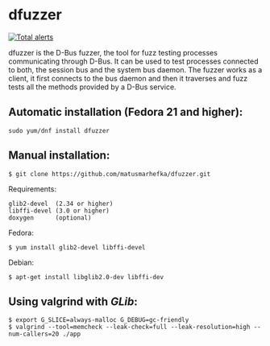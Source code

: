 dfuzzer
=======
[![Total alerts](https://img.shields.io/lgtm/alerts/g/matusmarhefka/dfuzzer.svg?logo=lgtm&logoWidth=18)](https://lgtm.com/projects/g/matusmarhefka/dfuzzer/alerts/)

dfuzzer is the D-Bus fuzzer, the tool for fuzz testing processes communicating
through D-Bus. It can be used to test processes connected to both, the session
bus and the system bus daemon. The fuzzer works as a client, it first connects
to the bus daemon and then it traverses and fuzz tests all the methods provided
by a D-Bus service.

Automatic installation (Fedora 21 and higher):
--------------

    sudo yum/dnf install dfuzzer

Manual installation:
--------------
    $ git clone https://github.com/matusmarhefka/dfuzzer.git


Requirements:

    glib2-devel  (2.34 or higher)
    libffi-devel (3.0 or higher)
    doxygen      (optional)

Fedora:

    $ yum install glib2-devel libffi-devel

Debian:

    $ apt-get install libglib2.0-dev libffi-dev


Using valgrind with _GLib_:
--------------
    $ export G_SLICE=always-malloc G_DEBUG=gc-friendly
    $ valgrind --tool=memcheck --leak-check=full --leak-resolution=high --num-callers=20 ./app
